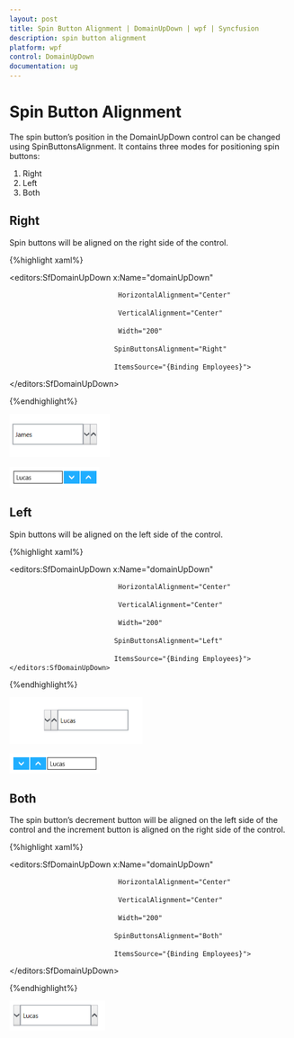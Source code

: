 ```yaml
---
layout: post
title: Spin Button Alignment | DomainUpDown | wpf | Syncfusion
description: spin button alignment
platform: wpf
control: DomainUpDown
documentation: ug
---
```


# Spin Button Alignment

The spin button’s position in the DomainUpDown control can be changed using SpinButtonsAlignment. It contains three modes for positioning spin buttons:

1. Right
2. Left
3. Both

## Right

Spin buttons will be aligned on the right side of the control.


{%highlight xaml%}




<editors:SfDomainUpDown x:Name="domainUpDown"

                               HorizontalAlignment="Center"

                               VerticalAlignment="Center"

                               Width="200" 

                              SpinButtonsAlignment="Right"

                              ItemsSource="{Binding Employees}">

 </editors:SfDomainUpDown>


{%endhighlight%}



![](Spin-Button-Alignment_images/Spin-Button-Alignment_img1.png)





![](Spin-Button-Alignment_images/Spin-Button-Alignment_img2.png)



## Left

Spin buttons will be aligned on the left side of the control.

{%highlight xaml%}





<editors:SfDomainUpDown x:Name="domainUpDown"

                               HorizontalAlignment="Center"

                               VerticalAlignment="Center"

                               Width="200" 

                              SpinButtonsAlignment="Left"

                              ItemsSource="{Binding Employees}">        </editors:SfDomainUpDown>



{%endhighlight%}


![](Spin-Button-Alignment_images/Spin-Button-Alignment_img3.png)





![](Spin-Button-Alignment_images/Spin-Button-Alignment_img4.png)



## Both

The spin button’s decrement button will be aligned on the left side of the control and the increment button is aligned on the right side of the control.

{%highlight xaml%}





<editors:SfDomainUpDown x:Name="domainUpDown"

                               HorizontalAlignment="Center"

                               VerticalAlignment="Center"

                               Width="200" 

                              SpinButtonsAlignment="Both"

                              ItemsSource="{Binding Employees}">        

</editors:SfDomainUpDown>          


{%endhighlight%}


![](Spin-Button-Alignment_images/Spin-Button-Alignment_img5.png)



